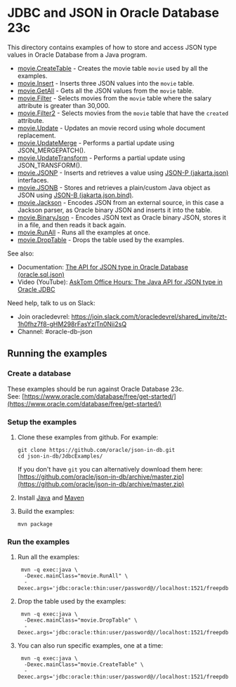 # JDBC and JSON in Oracle Database 23c 

This directory contains examples of how to store and access JSON type values in Oracle Database from a Java program. 

  * [movie.CreateTable](src/main/java/movie/CreateTable.java) - Creates the movie table `movie` used by all the examples.
  * [movie.Insert](src/main/java/movie/Insert.java) - Inserts three JSON values into the `movie` table.
  * [movie.GetAll](src/main/java/movie/GetAll.java) - Gets all the JSON values from the `movie` table.
  * [movie.Filter](src/main/java/movie/Filter.java) - Selects movies from the `movie` table where the salary attribute is greater than 30,000.
  * [movie.Filter2](src/main/java/movie/Filter2.java) - Selects movies from the `movie` table that have the `created` attribute.
  * [movie.Update](src/main/java/movie/Update.java) - Updates an movie record using whole document replacement.
  * [movie.UpdateMerge](src/main/java/movie/UpdateMerge.java) - Performs a partial update using JSON_MERGEPATCH().
  * [movie.UpdateTransform](src/main/java/movie/UpdateTransform.java) - Performs a partial update using JSON_TRANSFORM().
  * [movie.JSONP](src/main/java/movie/JSONP.java) - Inserts and retrieves a value using [JSON-P (jakarta.json)](https://javaee.github.io/jsonp/) interfaces.
  * [movie.JSONB](src/main/java/movie/JSONB.java) - Stores and retrieves a plain/custom Java object as JSON using [JSON-B (jakarta.json.bind)](https://javaee.github.io/jsonb-spec/).
  * [movie.Jackson](src/main/java/movie/Jackson.java) - Encodes JSON from an external source, in this case a Jackson parser, as Oracle binary JSON and inserts it into the table.
  * [movie.BinaryJson](src/main/java/movie/BinaryJson.java) - Encodes JSON text as Oracle binary JSON, stores it in a file, and then reads it back again.
  * [movie.RunAll](src/main/java/movie/RunAll.java) - Runs all the examples at once.
  * [movie.DropTable](src/main/java/movie/DropTable.java) - Drops the table used by the examples.

See also:
  * Documentation: [The API for JSON type in Oracle Database (oracle.sql.json)](https://javadoc.io/static/com.oracle.database.jdbc/ojdbc8/21.4.0.0/oracle/sql/json/package-summary.html#package.description)
  * Video (YouTube): [AskTom Office Hours: The Java API for JSON type in Oracle JDBC](https://youtu.be/jg5d15-2K3Y)

Need help, talk to us on Slack:
  * Join oracledevrel: https://join.slack.com/t/oracledevrel/shared_invite/zt-1h0fhz7f8-gHM298rFasYzlTn0Nii2sQ
  * Channel: #oracle-db-json

## Running the examples

### Create a database

These examples should be run against Oracle Database 23c.  
See:
[https://www.oracle.com/database/free/get-started/](https://www.oracle.com/database/free/get-started/)

### Setup the examples

1. Clone these examples from github.  For example:
    ```
    git clone https://github.com/oracle/json-in-db.git
    cd json-in-db/JdbcExamples/
    ```
    If you don't have `git` you can alternatively download them here:
    [https://github.com/oracle/json-in-db/archive/master.zip](https://github.com/oracle/json-in-db/archive/master.zip)
   
2. Install [Java](https://www.oracle.com/java/technologies/javase-downloads.html#JDK8) and [Maven](https://maven.apache.org/install.html)

3. Build the examples:

    ```
    mvn package
    ``` 

### Run the examples

1. Run all the examples:

    ```
     mvn -q exec:java \
      -Dexec.mainClass="movie.RunAll" \
      -Dexec.args='jdbc:oracle:thin:user/password@//localhost:1521/freepdb1'
    ```

2. Drop the table used by the examples:

    ```
     mvn -q exec:java \
      -Dexec.mainClass="movie.DropTable" \
      -Dexec.args='jdbc:oracle:thin:user/password@//localhost:1521/freepdb1'

    ```

3. You can also run specific examples, one at a time:

    ```
     mvn -q exec:java \
      -Dexec.mainClass="movie.CreateTable" \
      -Dexec.args='jdbc:oracle:thin:user/password@//localhost:1521/freepdb1'
    ```
